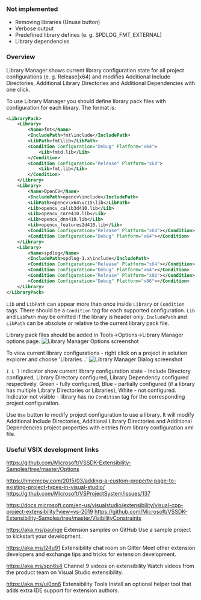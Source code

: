 ### Not implemented ###
* Removing libraries (Unuse button)
* Verbose output
* Predefined library defines (e. g. SPDLOG_FMT_EXTERNAL)
* Library dependencies

### Overview ###
Library Manager shows current library configuration state for all project configurations (e. g. Release|x64) and modifies Additional Include Directories, Additional Library Directories and Additional Dependencies with one click.

To use Library Manager you should define library pack files with configuration for each library. The format is:
```xml
<LibraryPack>
	<Library>
		<Name>fmt</Name>
		<IncludePath>fmt\include</IncludePath>
		<LibPath>fmt\lib</LibPath>
		<Condition Configuration="Debug" Platform="x64">
			<Lib>fmtd.lib</Lib>
		</Condition>
		<Condition Configuration="Release" Platform="x64">
			<Lib>fmt.lib</Lib>
		</Condition>
	</Library>
	<Library>
		<Name>OpenCV</Name>
		<IncludePath>opencv\include</IncludePath>
		<LibPath>opencv\x64\vc15\lib</LibPath>
		<Lib>opencv_calib3d410.lib</Lib>
		<Lib>opencv_core410.lib</Lib>
		<Lib>opencv_dnn410.lib</Lib>
		<Lib>opencv_features2d410.lib</Lib>
		<Condition Configuration="Release" Platform="x64"></Condition>
		<Condition Configuration="Debug" Platform="x64"></Condition>
	</Library>
	<Library>
		<Name>spdlog</Name>
		<IncludePath>spdlog-1.x\include</IncludePath>
		<Condition Configuration="Release" Platform="x64"></Condition>
		<Condition Configuration="Debug" Platform="x64"></Condition>
		<Condition Configuration="Release" Platform="x86"></Condition>
		<Condition Configuration="Debug" Platform="x86"></Condition>
	</Library>
</LibraryPack>
```

`Lib` and `LibPath` can appear more than once inside `Library` or `Condition` tags. There should be a `Condition` tag for each supported configuration. `Lib` and `LibPath` may be omitted if the library is header only.
`IncludePath` and `LibPath` can be absolute or relative to the current library pack file.

Library pack files should be added in Tools->Options->Library Manager options page.
![Library Manager Options screenshot](https://raw.githubusercontent.com/cos-public/LibManager/master/doc/options.png)

To view current library configurations - right click on a project in solution explorer and choose 'Libraries...'
![Library Manager Dialog screenshot](https://raw.githubusercontent.com/cos-public/LibManager/master/doc/manager.png)

`I L l` indicator show current library configuration state - Include Directory configured, Library Directory configured, Library Dependency configured respectively. Green - fully configured, Blue - partially configured (if a library has multiple Library Directories or Libraries), White - not configured. Indicator not visible - library has no `Condition` tag for the corresponding project configuration.

Use `Use` button to modify project configuration to use a library. It will modify Additional Include Directories, Additional Library Directories and Additional Dependencies project properties with entries from library configuration xml file.

### Useful VSIX development links ###

https://github.com/Microsoft/VSSDK-Extensibility-Samples/tree/master/Options

https://hmemcpy.com/2015/03/adding-a-custom-property-page-to-existing-project-types-in-visual-studio/
https://github.com/Microsoft/VSProjectSystem/issues/137

https://docs.microsoft.com/en-us/visualstudio/extensibility/visual-cpp-project-extensibility?view=vs-2019
https://github.com/Microsoft/VSSDK-Extensibility-Samples/tree/master/VisibilityConstraints

https://aka.ms/pauhge Extension samples on GitHub
Use a sample project to kickstart your development.

https://aka.ms/l24u91 Extensibility chat room on Gitter
Meet other extension developers and exchange tips and tricks for extension development.

https://aka.ms/spn6s4 Channel 9 videos on extensibility
Watch videos from the product team on Visual Studio extensibility.

https://aka.ms/ui0qn6 Extensibility Tools
Install an optional helper tool that adds extra IDE support for extension authors.
